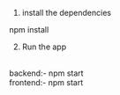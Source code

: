 1. install the dependencies

npm install

2. Run the app
<br>
backend:- npm start
<br>
frontend:- npm start
